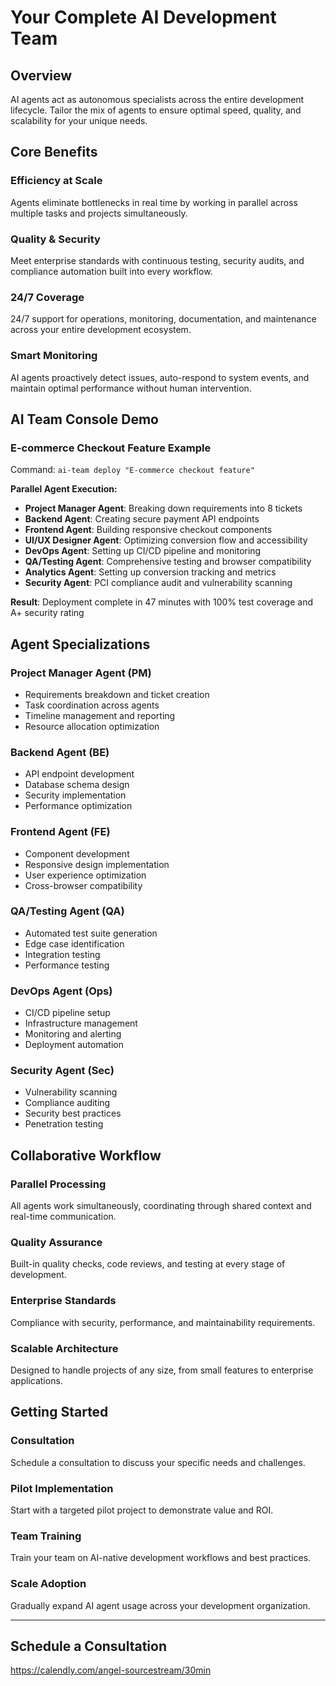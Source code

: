 # Your Complete AI Development Team

## Overview
AI agents act as autonomous specialists across the entire development lifecycle. Tailor the mix of agents to ensure optimal speed, quality, and scalability for your unique needs.

## Core Benefits

### Efficiency at Scale
Agents eliminate bottlenecks in real time by working in parallel across multiple tasks and projects simultaneously.

### Quality & Security
Meet enterprise standards with continuous testing, security audits, and compliance automation built into every workflow.

### 24/7 Coverage
24/7 support for operations, monitoring, documentation, and maintenance across your entire development ecosystem.

### Smart Monitoring
AI agents proactively detect issues, auto-respond to system events, and maintain optimal performance without human intervention.

## AI Team Console Demo

### E-commerce Checkout Feature Example
Command: `ai-team deploy "E-commerce checkout feature"`

**Parallel Agent Execution:**
- **Project Manager Agent**: Breaking down requirements into 8 tickets
- **Backend Agent**: Creating secure payment API endpoints
- **Frontend Agent**: Building responsive checkout components
- **UI/UX Designer Agent**: Optimizing conversion flow and accessibility
- **DevOps Agent**: Setting up CI/CD pipeline and monitoring
- **QA/Testing Agent**: Comprehensive testing and browser compatibility
- **Analytics Agent**: Setting up conversion tracking and metrics
- **Security Agent**: PCI compliance audit and vulnerability scanning

**Result**: Deployment complete in 47 minutes with 100% test coverage and A+ security rating

## Agent Specializations

### Project Manager Agent (PM)
- Requirements breakdown and ticket creation
- Task coordination across agents
- Timeline management and reporting
- Resource allocation optimization

### Backend Agent (BE)
- API endpoint development
- Database schema design
- Security implementation
- Performance optimization

### Frontend Agent (FE)
- Component development
- Responsive design implementation
- User experience optimization
- Cross-browser compatibility

### QA/Testing Agent (QA)
- Automated test suite generation
- Edge case identification
- Integration testing
- Performance testing

### DevOps Agent (Ops)
- CI/CD pipeline setup
- Infrastructure management
- Monitoring and alerting
- Deployment automation

### Security Agent (Sec)
- Vulnerability scanning
- Compliance auditing
- Security best practices
- Penetration testing

## Collaborative Workflow

### Parallel Processing
All agents work simultaneously, coordinating through shared context and real-time communication.

### Quality Assurance
Built-in quality checks, code reviews, and testing at every stage of development.

### Enterprise Standards
Compliance with security, performance, and maintainability requirements.

### Scalable Architecture
Designed to handle projects of any size, from small features to enterprise applications.

## Getting Started

### Consultation
Schedule a consultation to discuss your specific needs and challenges.

### Pilot Implementation
Start with a targeted pilot project to demonstrate value and ROI.

### Team Training
Train your team on AI-native development workflows and best practices.

### Scale Adoption
Gradually expand AI agent usage across your development organization.

---

## Schedule a Consultation
https://calendly.com/angel-sourcestream/30min